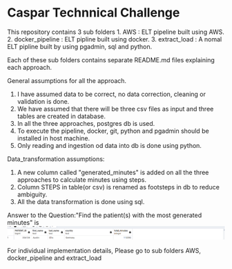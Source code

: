 # Caspar Technnical Challenge
This repository contains 3 sub folders
    1. AWS : ELT pipeline built using AWS.
    2. docker_pipeline : ELT pipline built using docker.
    3. extract_load : A nomal ELT pipline built by using pgadmin, sql and python.

Each of these sub folders contains separate README.md files explaining each approach.

General assumptions for all the approach.
1. I have assumed data to be correct, no data correction, cleaning or validation is done.
2. We have assumed that there will be three csv files as input and three tables are created in database.
3. In all the three approaches, postgres db is used.
4. To execute the pipeline, docker, git, python and pgadmin should be installed in host machine.
5. Only reading and ingestion od data into db is done using python.

Data_transformation assumptions:
1. A new column called "generated_minutes" is added on all the three approaches to calculate minutes using steps.
2. Column STEPS in table(or csv) is renamed as footsteps in db to reduce ambiguity.
3. All the data transformation is done using sql.

Answer to the Question:"Find the patient(s) with the most generated minutes" is 
![Final Result](final_result.png)


For individual implementation details, Please go to sub folders AWS, docker_pipeline and extract_load
